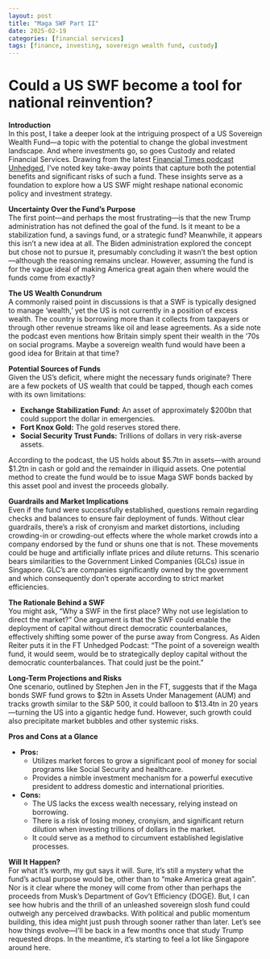 ```yaml
---
layout: post
title: "Maga SWF Part II"
date: 2025-02-19
categories: [financial services]
tags: [finance, investing, sovereign wealth fund, custody]
---
```


# Could a US SWF become a tool for national reinvention?

**Introduction**  
In this post, I take a deeper look at the intriguing prospect of a US Sovereign Wealth Fund—a topic with the potential to change the global investment landscape. And where investments go, so goes Custody and related Financial Services. Drawing from the latest [Financial Times podcast Unhedged](https://on.ft.com/3EKsFpR), I’ve noted key take-away points that capture both the potential benefits and significant risks of such a fund. These insights serve as a foundation to explore how a US SWF might reshape national economic policy and investment strategy.

**Uncertainty Over the Fund’s Purpose**  
The first point—and perhaps the most frustrating—is that the new Trump administration has not defined the goal of the fund. Is it meant to be a stabilization fund, a savings fund, or a strategic fund? Meanwhile, it appears this isn’t a new idea at all. The Biden administration explored the concept but chose not to pursue it, presumably concluding it wasn’t the best option—although the reasoning remains unclear. However, assuming the fund is for the vague ideal of making America great again then where would the funds come from exactly? 

**The US Wealth Conundrum**  
A commonly raised point in discussions is that a SWF is typically designed to manage ‘wealth,’ yet the US is not currently in a position of excess wealth. The country is borrowing more than it collects from taxpayers or through other revenue streams like oil and lease agreements. As a side note the podcast even mentions how Britain simply spent their wealth in the ‘70s on social programs. Maybe a sovereign wealth fund would have been a good idea for Britain at that time?

**Potential Sources of Funds**  
Given the US’s deficit, where might the necessary funds originate? There are a few pockets of US wealth that could be tapped, though each comes with its own limitations:  
- **Exchange Stabilization Fund:** An asset of approximately $200bn that could support the dollar in emergencies.  
- **Fort Knox Gold:** The gold reserves stored there.  
- **Social Security Trust Funds:** Trillions of dollars in very risk-averse assets.

According to the podcast, the US holds about $5.7tn in assets—with around $1.2tn in cash or gold and the remainder in illiquid assets. One potential method to create the fund would be to issue Maga SWF bonds backed by this asset pool and invest the proceeds globally.

**Guardrails and Market Implications**  
Even if the fund were successfully established, questions remain regarding checks and balances to ensure fair deployment of funds. Without clear guardrails, there’s a risk of cronyism and market distortions, including crowding-in or crowding-out effects where the whole market crowds into a company endorsed by the fund or shuns one that is not. These movements could be huge and artificially inflate prices and dilute returns. This scenario bears similarities to the Government Linked Companies (GLCs) issue in Singapore. GLC’s are companies significantly owned by the government and which consequently don’t operate according to strict market efficiencies.

**The Rationale Behind a SWF**  
You might ask, “Why a SWF in the first place? Why not use legislation to direct the market?” One argument is that the SWF could enable the deployment of capital without direct democratic counterbalances, effectively shifting some power of the purse away from Congress. As Aiden Reiter puts it in the FT Unhedged Podcast: “The point of a sovereign wealth fund, it would seem, would be to strategically deploy capital without the democratic counterbalances. That could just be the point.”

**Long-Term Projections and Risks**  
One scenario, outlined by Stephen Jen in the FT, suggests that if the Maga bonds SWF fund grows to $2tn in Assets Under Management (AUM) and tracks growth similar to the S&P 500, it could balloon to $13.4tn in 20 years—turning the US into a gigantic hedge fund. However, such growth could also precipitate market bubbles and other systemic risks.

**Pros and Cons at a Glance**  
- **Pros:**  
  - Utilizes market forces to grow a significant pool of money for social programs like Social Security and healthcare.  
  - Provides a nimble investment mechanism for a powerful executive president to address domestic and international priorities.
- **Cons:**  
  - The US lacks the excess wealth necessary, relying instead on borrowing.  
  - There is a risk of losing money, cronyism, and significant return dilution when investing trillions of dollars in the market.  
  - It could serve as a method to circumvent established legislative processes.

**Will It Happen?**  
For what it’s worth, my gut says it will. Sure, it’s still a mystery what the fund’s actual purpose would be, other than to “make America great again”. Nor is it clear where the money will come from other than perhaps the proceeds from Musk’s Department of Gov’t Efficiency (DOGE). But, I can see how hubris and the thrill of an unleashed sovereign slosh fund could outweigh any perceived drawbacks. With political and public momentum building, this idea might just push through sooner rather than later. Let’s see how things evolve—I’ll be back in a few months once that study Trump requested drops. In the meantime, it’s starting to feel a lot like Singapore around here.

